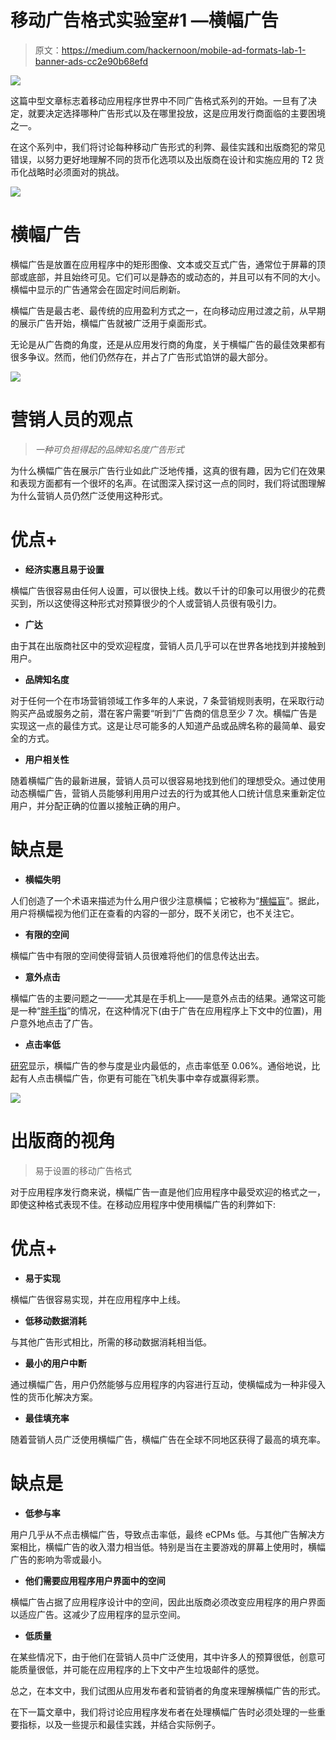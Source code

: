 # 移动广告格式实验室#1 —横幅广告

> 原文：<https://medium.com/hackernoon/mobile-ad-formats-lab-1-banner-ads-cc2e90b68efd>

![](img/3476b1c3e3827bedb97059f72ff11ba0.png)

这篇中型文章标志着移动应用程序世界中不同广告格式系列的开始。一旦有了决定，就要决定选择哪种广告形式以及在哪里投放，这是应用发行商面临的主要困境之一。

在这个系列中，我们将讨论每种移动广告形式的利弊、最佳实践和出版商犯的常见错误，以努力更好地理解不同的货币化选项以及出版商在设计和实施应用的 T2 货币化战略时必须面对的挑战。

![](img/007204d61b24a9305ad038ec6432d21b.png)

# 横幅广告

横幅广告是放置在应用程序中的矩形图像、文本或交互式广告，通常位于屏幕的顶部或底部，并且始终可见。它们可以是静态的或动态的，并且可以有不同的大小。横幅中显示的广告通常会在固定时间后刷新。

横幅广告是最古老、最传统的应用盈利方式之一，在向移动应用过渡之前，从早期的展示广告开始，横幅广告就被广泛用于桌面形式。

无论是从广告商的角度，还是从应用发行商的角度，关于横幅广告的最佳效果都有很多争议。然而，他们仍然存在，并占了广告形式馅饼的最大部分。

![](img/e13c1ece4a9fb9a7f7c6c17615277d7d.png)

# 营销人员的观点

> *一种可负担得起的品牌知名度广告形式*

为什么横幅广告在展示广告行业如此广泛地传播，这真的很有趣，因为它们在效果和表现方面都有一个很坏的名声。在试图深入探讨这一点的同时，我们将试图理解为什么营销人员仍然广泛使用这种形式。

# 优点+

*   **经济实惠且易于设置**

横幅广告很容易由任何人设置，可以很快上线。数以千计的印象可以用很少的花费买到，所以这使得这种形式对预算很少的个人或营销人员很有吸引力。

*   **广达**

由于其在出版商社区中的受欢迎程度，营销人员几乎可以在世界各地找到并接触到用户。

*   **品牌知名度**

对于任何一个在市场营销领域工作多年的人来说，7 条营销规则表明，在采取行动购买产品或服务之前，潜在客户需要“听到”广告商的信息至少 7 次。横幅广告是实现这一点的最佳方式。这是让尽可能多的人知道产品或品牌名称的最简单、最安全的方式。

*   **用户相关性**

随着横幅广告的最新进展，营销人员可以很容易地找到他们的理想受众。通过使用动态横幅广告，营销人员能够利用用户过去的行为或其他人口统计信息来重新定位用户，并分配正确的位置以接触正确的用户。

# 缺点是

*   **横幅失明**

人们创造了一个术语来描述为什么用户很少注意横幅；它被称为“[横幅盲](https://en.wikipedia.org/wiki/Banner_blindness)”。据此，用户将横幅视为他们正在查看的内容的一部分，既不关闭它，也不关注它。

*   **有限的空间**

横幅广告中有限的空间使得营销人员很难将他们的信息传达出去。

*   **意外点击**

横幅广告的主要问题之一——尤其是在手机上——是意外点击的结果。通常这可能是一种“[胖手指](https://en.wikipedia.org/wiki/Fat-finger_error)”的情况，在这种情况下(由于广告在应用程序上下文中的位置)，用户意外地点击了广告。

*   **点击率低**

[研究](https://blog.hubspot.com/marketing/horrifying-display-advertising-stats)显示，横幅广告的参与度是业内最低的，点击率低至 0.06%。通俗地说，比起有人点击横幅广告，你更有可能在飞机失事中幸存或赢得彩票。

![](img/2f64db80273b883747cd9b6cc01c5147.png)

# 出版商的视角

> 易于设置的移动广告格式

对于应用程序发行商来说，横幅广告一直是他们应用程序中最受欢迎的格式之一，即使这种格式表现不佳。在移动应用程序中使用横幅广告的利弊如下:

# 优点+

*   **易于实现**

横幅广告很容易实现，并在应用程序中上线。

*   **低移动数据消耗**

与其他广告形式相比，所需的移动数据消耗相当低。

*   **最小的用户中断**

通过横幅广告，用户仍然能够与应用程序的内容进行互动，使横幅成为一种非侵入性的货币化解决方案。

*   **最佳填充率**

随着营销人员广泛使用横幅广告，横幅广告在全球不同地区获得了最高的填充率。

# 缺点是

*   **低参与率**

用户几乎从不点击横幅广告，导致点击率低，最终 eCPMs 低。与其他广告解决方案相比，横幅广告的收入潜力相当低。特别是当在主要游戏的屏幕上使用时，横幅广告的影响为零或最小。

*   **他们需要应用程序用户界面中的空间**

横幅广告占据了应用程序设计中的空间，因此出版商必须改变应用程序的用户界面以适应广告。这减少了应用程序的显示空间。

*   **低质量**

在某些情况下，由于他们在营销人员中广泛使用，其中许多人的预算很低，创意可能质量很低，并可能在应用程序的上下文中产生垃圾邮件的感觉。

总之，在本文中，我们试图从应用发布者和营销者的角度来理解横幅广告的形式。

在下一篇文章中，我们将讨论应用程序发布者在处理横幅广告时必须处理的一些重要指标，以及一些提示和最佳实践，并结合实际例子。